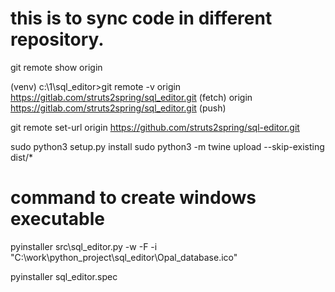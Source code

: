 # this is to sync code in different repository.

git remote show origin

(venv) c:\1\sql_editor>git remote -v
origin  https://gitlab.com/struts2spring/sql_editor.git (fetch)
origin  https://gitlab.com/struts2spring/sql_editor.git (push)

git remote set-url origin https://github.com/struts2spring/sql-editor.git

sudo python3 setup.py install
sudo python3 -m twine upload --skip-existing  dist/*

# command to create windows executable
pyinstaller src\sql_editor.py -w -F -i "C:\work\python_project\sql_editor\Opal_database.ico"


pyinstaller sql_editor.spec

